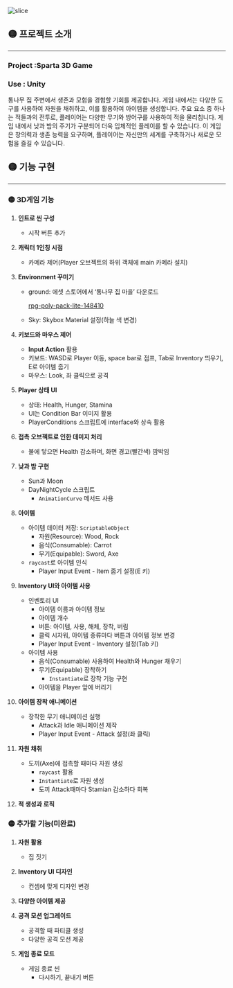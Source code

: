![slice](https://capsule-render.vercel.app/api?type=slice&color=auto&height=250&text=Sparta3DGame⛏&fontAlign=67&rotate=15&fontAlignY=35&desc=&descAlign=70.&descAlignY=44)

## 🟡 프로젝트 소개

---

### Project :Sparta 3D Game
### Use : Unity

<aside>
 통나무 집 주변에서 생존과 모험을 경험할 기회를 제공합니다. 게임 내에서는 다양한 도구를 사용하여 자원을 채취하고, 이를 활용하여 아이템을 생성합니다. 주요 요소 중 하나는 적들과의 전투로, 플레이어는 다양한 무기와 방어구를 사용하여 적을 물리칩니다. 게임 내에서 낮과 밤의 주기가 구분되어 더욱 입체적인 플레이를 할 수 있습니다. 이 게임은 창의력과 생존 능력을 요구하며, 플레이어는 자신만의 세계를 구축하거나 새로운 모험을 즐길 수 있습니다.

</aside>

## 🟡 기능 구현

---

### 🟡 3D게임 기능

1. **인트로 씬 구성**
    - 시작 버튼 추가

2. **캐릭터 1인칭 시점**
    - 카메라 제어(Player 오브젝트의 하위 객체에 main 카메라 설치)

3. **Environment 꾸미기**
    - ground: 에셋 스토어에서 ‘통나무 집 마을’ 다운로드
        
        [rpg-poly-pack-lite-148410](https://assetstore.unity.com/packages/3d/environments/landscapes/rpg-poly-pack-lite-148410)
        
    - Sky: Skybox Material 설정(하늘 색 변경)

4. **키보드와 마우스 제어**
    - **Input Action** 활용
    - 키보드: WASD로 Player 이동, space bar로 점프, Tab로 Inventory 띄우기, E로 아이템 줍기
    - 마우스: Look, 좌 클릭으로 공격

5. **Player 상태 UI**
    - 상태: Health, Hunger, Stamina
    - UI는 Condition Bar 이미지 활용
    - PlayerConditions 스크립트에 interface와 상속 활용

6. **접촉 오브젝트로 인한 데미지 처리**
    - 불에 닿으면 Health 감소하며, 화면 경고(빨간색) 깜박임

7. **낮과 밤 구현**
    - Sun과 Moon
    - DayNightCycle 스크립트
        - `AnimationCurve` 메서드 사용

8. **아이템** 
    - 아이템 데이터 저장: `ScriptableObject`
        - 자원(Resource): Wood, Rock
        - 음식(Consumable): Carrot
        - 무기(Equipable): Sword, Axe
    - `raycast`로 아이템 인식
        - Player Input Event - Item 줍기 설정(E 키)

9. **Inventory UI와 아이템 사용**
    - 인벤토리 UI
        - 아이템 이름과 아이템 정보
        - 아이템 개수
        - 버튼: 아이템, 사용, 해체, 장착, 버림
        - 클릭 시자워, 아이템 종류마다 버튼과 아이템 정보 변경
        - Player Input Event - Inventory 설정(Tab 키)
    - 아이템 사용
        - 음식(Consumable) 사용하여 Health와 Hunger 채우기
        - 무기(Equipable) 장착하기
            - `Instantiate`로 장착 기능 구현
        - 아이템을 Player 앞에 버리기

10. **아이템 장착 애니메이션** 
    - 장착한 무기 애니메이션 실행
        - Attack과 Idle 애니메이션 제작
        - Player Input Event - Attack 설정(좌 클릭)

11. **자원 채취**
    - 도끼(Axe)에 접촉할 때마다 자원 생성
        - `raycast`  활용
        - `Instantiate`로 자원 생성
        - 도끼 Attack때마다 Stamian 감소하다 회복

12. **적 생성과 로직**  


      
### 🟡 추가할 기능(미완료)  



</aside>

1. **자원 활용**
    - 집 짓기

1. **Inventory UI 디자인**
    - 컨셉에 맞게 디자인 변경

1. **다양한 아이템 제공**

1. **공격 모션 업그레이드**
    - 공격할 때 파티클 생성
    - 다양한 공격 모션 제공

1. **게임 종료 모드**
    - 게임 종료 씬
        - 다시하기, 끝내기 버튼
</aside>
